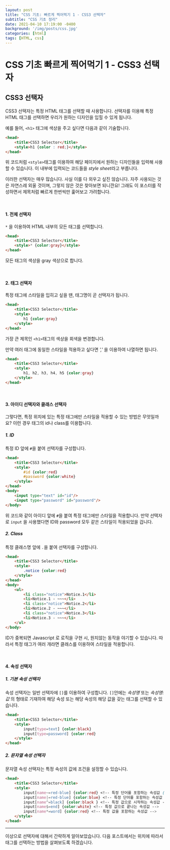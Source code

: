 ```yaml
---
layout: post
title: "CSS 기초: 빠르게 찍어먹기 1 - CSS3 선택자"
subtitle: "CSS 기초 정리"
date: 2021-04-10 17:19:00 -0400
background: '/img/posts/css.jpg'
categories: [html]
tags: [HTML, css]
---
```


# CSS 기초 빠르게 찍어먹기 1 - CSS3 선택자

## CSS3 선택자
CSS3 선택자는 특정 HTML 태그를 선택할 때 사용합니다. 선택자를 이용해 특정 HTML 태그를 선택하면 우리가 원하는 디자인을 입힐 수 있게 됩니다. 

예를 들어, `<h1>` 태그에 색상을 주고 싶다면 다음과 같이 기술합니다.
```html
<head>
    <title>CSS3 Selector</title>
    <style>h1 {color : red;}</style>
</head>
```
위 코드처럼 `<style>`태그를 이용하여 해당 페이지에서 원하는 디자인들을 입력해 사용할 수 있습니다. 이 내부에 입력되는 코드들을 *style sheet*라고 부릅니다.

이러한 선택자는 매우 많습니다. 사실 이를 다 외우고 싶진 않습니다. 자주 사용되는 것은 자연스레 외울 것이며, 그렇지 않은 것은 찾아보면 되니깐요! 그래도 이 포스터를 작성하면서 제목처럼 빠르게 한번씩만 훑어보고 가려합니다.

<br>

#### 1. 전체 선택자
`*` 을 이용하여 HTML 내부의 모든 태그를 선택합니다.
``` html
<head>
    <title>CSS3 Selector</title>
    <style>* {color:gray}</style>
</head>
```
모든 태그의 색상을 gray 색상으로 합니다.

<br>

#### 2. 태그 선택자
특정 태그에 스타일을 입히고 싶을 땐, 태그명이 곧 선택자가 됩니다.
```html
<head>
    <title>CSS3 Selector</title>
    <style>
        h1 {color:gray}
    </style>
</head>
```
가장 큰 제목인 `<h1>`태그의 색상을 회색을 변경합니다.

만약 여러 태그에 동일한 스타일을 적용하고 싶다면  *','* 을 이용하여 나열하면 됩니다.
```html
<head>
    <title>CSS3 Selector</title>
    <style>
        h1, h2, h3, h4, h5 {color:gray}
    </style>
</head>
```

<br>

#### 3. 아이디 선택자와 클래스 선택자
그렇다면, 특정 위치에 있는 특정 태그에만 스타일을 적용할 수 있는 방법은 무엇일까요? 이런 경우 태그의 id나 class를 이용합니다.

##### 1. ID
특정 ID 앞에 `#`을 붙여 선택자를 구성합니다.
```html
<head>
    <title>CSS3 Selector</title>
    <style>
        #id {color:red}
        #password {color:white}
    </style>
</head>
<body>
    <input type="text" id="id"/>
    <input type="password" id="password"/>
</body>
```
위 코드와 같이 아이디 앞에 `#`을 붙여 특정 태그에만 스타일을 적용합니다. 만약 선택자로 `input` 을 사용했다면 ID와 password 모두 같은 스타일이 적용되었을 겁니다.

##### 2. Class
특정 클래스명 앞에 `.`을 붙여 선택자를 구성합니다.
```html
<head>
    <title>CSS3 Selector</title>
    <style>
        .notice {color:red}
    </style>
</head>
<body>
    <ul>
        <li class="notice">Notice.1</li>
        <li>Notice.1 - ~~~</li>
        <li class="notice">Notice.2</li>
        <li>Notice.2 - ~~~</li>
        <li class="notice">Notice.3</li>
        <li>Notice.3 - ~~~</li>
    </ul>
</body>
```
ID가 중복되면 Javascript 로 로직을 구현 시, 원치않는 동작을 야기할 수 있습니다. 따라서 특정 태그가 여러 개라면 클래스를 이용하여 스타일을 적용합니다.

<br>

#### 4. 속성 선택자
##### 1. 기본 속성 선택자
속성 선택자는 일반 선택자에 `[]`를 이용하여 구성합니다. `[]`안에는 *속성명* 또는 *속성명:값* 의 형태로 기재하여 해당 속성 또는 해당 속성의 해당 값을 갖는 태그를 선택할 수 있습니다.
```html
<head>
    <title>CSS3 Selector</title>
    <style>
        input[type=text] {color:black}
        input[type=password] {color:red}
    </style>
</head>
```

##### 2. 문자열 속성 선택자
문자열 속성 선택자는 특정 속성의 값에 조건을 설정할 수 있습니다.
```html
<head>
    <title>CSS3 Selector</title>
    <style>
        input[name~=red-blue] {color:red} <!-- 특정 단어를 포함하는 속성값 (- 포함) -->
        input[name|=red-blue] {color:blue} <!-- 특정 단어를 포함하는 속성값 (- 기준으로 단어를 분리해서 찾음) -->
        input[name^=black] {color:black } <!-- 특정 값으로 시작하는 속성값 -->
        input[name$=end] {color:white} <!-- 특정 값으로 끝나는 속성값 -->
        input[name*=word] {color:red} <!-- 특정 값을 포함하는 속성값 -->
    </style>
</head>
```

---
이상으로 선택자에 대해서 간략하게 알아보았습니다. 다음 포스트에서는 위치에 따라서 태그를 선택하는 방법을 살펴보도록 하겠습니다.